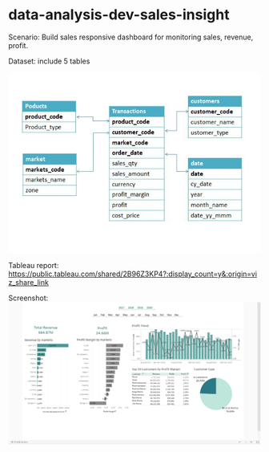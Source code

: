 # data-analysis-dev-sales-insight


Scenario: 
Build sales responsive dashboard for monitoring sales, revenue, profit.


Dataset: include 5 tables

![Image of sales data](https://raw.githubusercontent.com/NgocHueLy/data-analysis-dev-sales-insight/main/dev-sales-dataset.JPG)


Tableau report: https://public.tableau.com/shared/2B96Z3KP4?:display_count=y&:origin=viz_share_link

Screenshot:
![Image of sales report](https://raw.githubusercontent.com/NgocHueLy/data-analysis-dev-sales-insight/main/tableau%20sales%20report.png)


